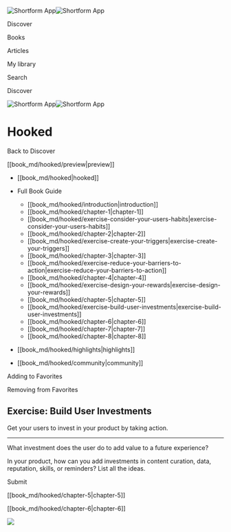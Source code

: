 ![Shortform App](/img/logo.36a2399e.svg)![Shortform App](/img/logo-dark.70c1b072.svg)

Discover

Books

Articles

My library

Search

Discover

![Shortform App](/img/logo.36a2399e.svg)![Shortform App](/img/logo-dark.70c1b072.svg)

# Hooked

Back to Discover

[[book_md/hooked/preview|preview]]

  * [[book_md/hooked|hooked]]
  * Full Book Guide

    * [[book_md/hooked/introduction|introduction]]
    * [[book_md/hooked/chapter-1|chapter-1]]
    * [[book_md/hooked/exercise-consider-your-users-habits|exercise-consider-your-users-habits]]
    * [[book_md/hooked/chapter-2|chapter-2]]
    * [[book_md/hooked/exercise-create-your-triggers|exercise-create-your-triggers]]
    * [[book_md/hooked/chapter-3|chapter-3]]
    * [[book_md/hooked/exercise-reduce-your-barriers-to-action|exercise-reduce-your-barriers-to-action]]
    * [[book_md/hooked/chapter-4|chapter-4]]
    * [[book_md/hooked/exercise-design-your-rewards|exercise-design-your-rewards]]
    * [[book_md/hooked/chapter-5|chapter-5]]
    * [[book_md/hooked/exercise-build-user-investments|exercise-build-user-investments]]
    * [[book_md/hooked/chapter-6|chapter-6]]
    * [[book_md/hooked/chapter-7|chapter-7]]
    * [[book_md/hooked/chapter-8|chapter-8]]
  * [[book_md/hooked/highlights|highlights]]
  * [[book_md/hooked/community|community]]



Adding to Favorites 

Removing from Favorites 

## Exercise: Build User Investments

Get your users to invest in your product by taking action.

* * *

What investment does the user do to add value to a future experience?

In your product, how can you add investments in content curation, data, reputation, skills, or reminders? List all the ideas.

Submit 

[[book_md/hooked/chapter-5|chapter-5]]

[[book_md/hooked/chapter-6|chapter-6]]

![](https://bat.bing.com/action/0?ti=56018282&Ver=2&mid=d059d1e3-9877-432d-adea-c3a9e536ba2b&sid=49fff5b0636c11eeb9c611038afc8668&vid=4a005010636c11ee80c703d4c4a7acd5&vids=0&msclkid=N&pi=0&lg=en-US&sw=800&sh=600&sc=24&nwd=1&tl=Shortform%20%7C%20Book&p=https%3A%2F%2Fwww.shortform.com%2Fapp%2Fbook%2Fhooked%2Fexercise-build-user-investments&r=&lt=447&evt=pageLoad&sv=1&rn=81023)
